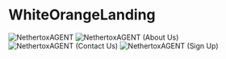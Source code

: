 # WhiteOrangeLanding
![NethertoxAGENT](https://github.com/user-attachments/assets/3620a741-c542-4b8d-ac5c-42463a5bdfdd)
![NethertoxAGENT (About Us)](https://github.com/user-attachments/assets/b6188f4b-7af9-4b5d-91e3-9b07947d1bc6)
![NethertoxAGENT (Contact Us)](https://github.com/user-attachments/assets/13cc8f04-24ff-481d-b647-8977514178d7)
![NethertoxAGENT (Sign Up)](https://github.com/user-attachments/assets/541e853f-371e-4321-8371-f0f1c728b928)